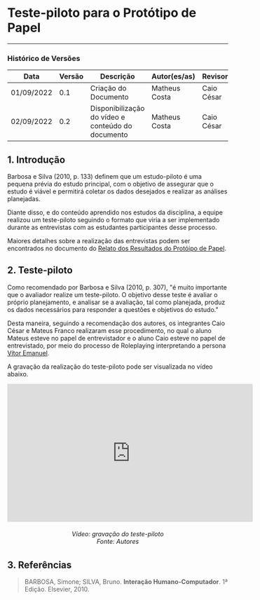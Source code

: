 # Teste-piloto para o Protótipo de Papel
***

### Histórico de Versões

**Data** | **Versão** | **Descrição** | **Autor(es/as)** | **Revisor** |
--- | --- | --- | --- | --- |
01/09/2022 | 0.1 | Criação do Documento | Matheus Costa | Caio César
02/09/2022 | 0.2 | Disponibilização do vídeo e conteúdo do documento | Matheus Costa | Caio César

## 1. Introdução

Barbosa e Silva (2010, p. 133) definem que um estudo-piloto é uma pequena prévia do estudo principal, com o objetivo de assegurar que o estudo é viável e permitirá coletar os dados desejados e realizar as análises planejadas.

Diante disso, e do conteúdo aprendido nos estudos da disciplina, a equipe realizou um teste-piloto seguindo o formato que viria a ser implementado durante as entrevistas com as estudantes participantes desse processo.

Maiores detalhes sobre a realização das entrevistas podem ser encontrados no documento do [Relato dos Resultados do Protóipo de Papel](relato-result-prot-papel.md).

## 2. Teste-piloto

Como recomendado por Barbosa e Silva (2010, p. 307), "é muito importante que o avaliador realize um teste-piloto. O objetivo desse teste é avaliar o próprio planejamento,
e analisar se a avaliação, tal como planejada, produz os dados necessários para responder a questões e objetivos do estudo."

Desta maneira, seguindo a recomendação dos autores, os integrantes Caio César e Mateus Franco realizaram esse procedimento, no qual o aluno Mateus esteve no papel de entrevistador e o aluno Caio esteve no papel de entrevistado, por meio do processo de Roleplaying interpretando a persona [Vítor Emanuel](../../../analise-de-requisitos/personas.md#2-personas).


A gravação da realização do teste-piloto pode ser visualizada no vídeo abaixo.

<iframe width="560" height="315" src="https://www.youtube.com/embed/WgRraBQnrnM" title="YouTube video player" frameborder="0" allow="accelerometer; autoplay; clipboard-write; encrypted-media; gyroscope; picture-in-picture" allowfullscreen></iframe>

<h6 align = "center">Vídeo: gravação do teste-piloto<br> Fonte: Autores  </h6>

## 3. Referências

> BARBOSA, Simone; SILVA, Bruno. **Interação Humano-Computador**. 1ª Edição. Elsevier, 2010.